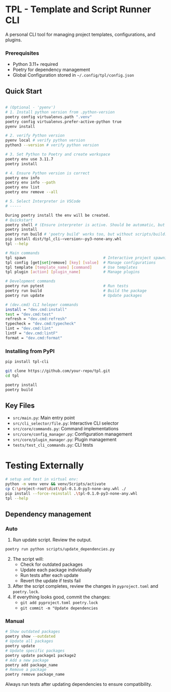 # TPL - Template and Script Runner CLI

A personal CLI tool for managing project templates, configurations, and plugins.

### Prerequisites
- Python 3.11+ required
- Poetry for dependency management
- Global Configuration stored in `~/.config/tpl/config.json`

## Quick Start

```bash

# (Optional - 'pyenv')
# 1. Install python version from .python-version
poetry config virtualenvs.path ".venv"
poetry config virtualenvs.prefer-active-python true
pyenv install

# 2. verify Python version
pyenv local # verify python version
python3 --version # verify python version

# 3. Set Python to Poetry and create workspace
poetry env use 3.11.7
poetry install

# 4. Ensure Python version is correct
poetry env info
poetry env info --path
poetry env list
poetry env remove --all

# 5. Select Interpreter in VSCode
# -----

During poetry install the env will be created.
# Quickstart
poetry shell # (Ensure interpreter is active. Should be automatic, but check .python-version)
poetry install
poetry run build # 'poetry build' works too, but without scripts/build.py handler
pip install dist/tpl_cli-<version>-py3-none-any.whl
tpl --help

# Main commands
tpl spawn                                  # Interactive project spawning
tpl config [get|set|remove] [key] [value]  # Manage configurations
tpl template [template_name] [command]     # Use templates
tpl plugin [action] [plugin_name]          # Manage plugins

# Development commands
poetry run pytest                          # Run tests
poetry run build                           # Build the package
poetry run update                          # Update packages

# (dev.cmd) CLI heleper commands
install = "dev.cmd:install"
test = "dev.cmd:test"
refresh = "dev.cmd:refresh"
typecheck = "dev.cmd:typecheck"
lint = "dev.cmd:lint"
lintF = "dev.cmd:lintF"
format = "dev.cmd:format"
```

### Installing from PyPI

```bash
pip install tpl-cli

git clone https://github.com/your-repo/tpl.git
cd tpl

poetry install
poetry build
```

## Key Files

- `src/main.py`: Main entry point
- `src/cli_selector/file.py`: Interactive CLI selector
- `src/core/commands.py`: Command implementations
- `src/core/config_manager.py`: Configuration management
- `src/core/plugin_manager.py`: Plugin management
- `tests/test_cli_commands.py`: CLI tests


# Testing Externally
```sh
# setup and test in virtual env:
python -m venv venv && venv/Scripts/activate
cp C:\project-root\dist\tpl-0.1.0-py3-none-any.whl ./
pip install --force-reinstall .\tpl-0.1.0-py3-none-any.whl
tpl --help
```

## Dependency management

### Auto
1. Run update script. Review the output.
```sh
poetry run python scripts/update_dependencies.py
```
2. The script will:
    - Check for outdated packages
    - Update each package individually
    - Run tests after each update
    - Revert the update if tests fail
3. After the script completes, review the changes in `pyproject.toml` and `poetry.lock`.
4. If everything looks good, commit the changes:
    - `git add pyproject.toml poetry.lock`
    - `git commit -m "Update dependencies`

### Manual
```sh
# Show outdated packages
poetry show --outdated
# Update all packages
poetry update
# Update specific packages
poetry update package1 package2
# Add a new package
poetry add package_name
# Remove a package
poetry remove package_name
```

Always run tests after updating dependencies to ensure compatibility.
